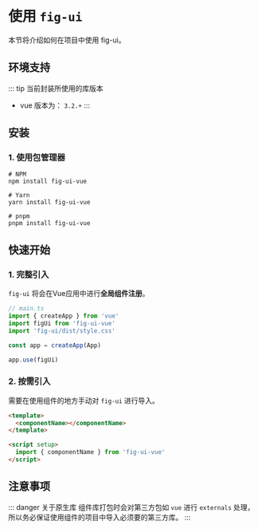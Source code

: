 # 使用 `fig-ui`

本节将介绍如何在项目中使用 fig-ui。

## 环境支持
::: tip 当前封装所使用的库版本
- vue 版本为： `3.2.+`
:::

## 安装

### 1. 使用包管理器
```shell
# NPM
npm install fig-ui-vue

# Yarn
yarn install fig-ui-vue

# pnpm
pnpm install fig-ui-vue
```

## 快速开始
### 1. 完整引入
`fig-ui` 将会在Vue应用中进行**全局组件注册**。

```ts
// main.ts
import { createApp } from 'vue'
import figUi from 'fig-ui-vue'
import 'fig-ui/dist/style.css'

const app = createApp(App)

app.use(figUi)
```

### 2. 按需引入
需要在使用组件的地方手动对 `fig-ui` 进行导入。
```html
<template>
  <componentName></componentName>
</template>

<script setup>
  import { componentName } from 'fig-ui-vue'
</script>
```

## 注意事项
::: danger 关于原生库
组件库打包时会对第三方包如 `vue` 进行 `externals` 处理，所以务必保证使用组件的项目中导入必须要的第三方库。
:::
